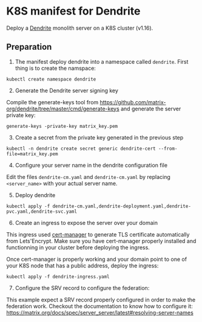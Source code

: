# K8S manifest for Dendrite

Deploy a [Dendrite](https://github.com/matrix-org/dendrite) monolith server on a K8S cluster (v1.16).

## Preparation

1. The manifest deploy dendrite into a namespace called `dendrite`. First thing is to create the namspace:

``` shell
kubectl create namespace dendrite
```

2. Generate the Dendrite server signing key

Compile the generate-keys tool from https://github.com/matrix-org/dendrite/tree/master/cmd/generate-keys and generate the server private key:

``` shell
generate-keys -private-key matrix_key.pem
```

3. Create a secret from the private key generated in the previous step

``` shell
kubectl -n dendrite create secret generic dendrite-cert --from-file=matrix_key.pem
```

4. Configure your server name in the dendrite configuration file

Edit the files `dendrite-cm.yaml` and `dendrite-cm.yaml` by replacing `<server_name>` with your actual server name.

5. Deploy dendrite

``` shell
kubectl apply -f dendrite-cm.yaml,dendrite-deployment.yaml,dendrite-pvc.yaml,dendrite-svc.yaml
```

6. Create an ingress to expose the server over your domain

This ingress used [cert-manager](https://cert-manager.io/) to generate TLS certificate automatically from Lets'Encrypt. Make sure you have cert-manager properly installed and functionning in your cluster before deploying the ingress.

Once cert-manager is properly working and your domain point to one of your K8S node that has a public address, deploy the ingress:

``` shell
kubectl apply -f dendrite-ingress.yaml
```

7. Configure the SRV record to configure the federation:

This example expect a SRV record properly configured in order to make the federation work. Checkout the documentation to know how to configure it: https://matrix.org/docs/spec/server_server/latest#resolving-server-names
